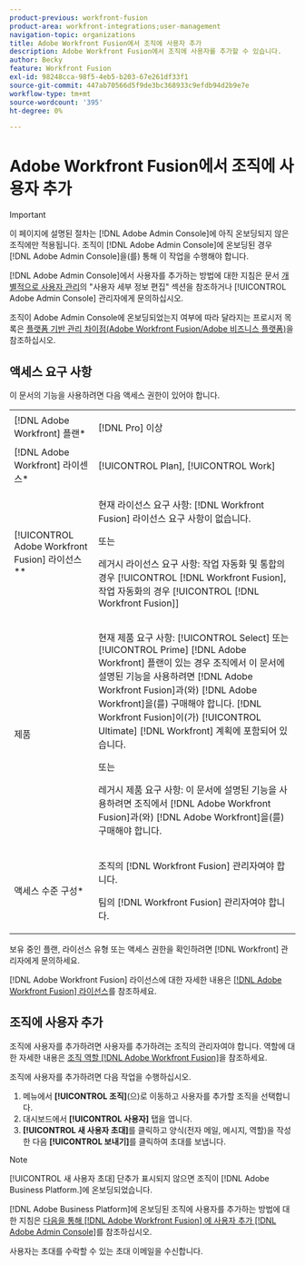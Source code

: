 ```yaml
---
product-previous: workfront-fusion
product-area: workfront-integrations;user-management
navigation-topic: organizations
title: Adobe Workfront Fusion에서 조직에 사용자 추가
description: Adobe Workfront Fusion에서 조직에 사용자를 추가할 수 있습니다.
author: Becky
feature: Workfront Fusion
exl-id: 98248cca-98f5-4eb5-b203-67e261df33f1
source-git-commit: 447ab70566d5f9de3bc368933c9efdb94d2b9e7e
workflow-type: tm+mt
source-wordcount: '395'
ht-degree: 0%

---
```


# Adobe Workfront Fusion에서 조직에 사용자 추가

>[!IMPORTANT]
>
>이 페이지에 설명된 절차는 [!DNL Adobe Admin Console]에 아직 온보딩되지 않은 조직에만 적용됩니다. 조직이 [!DNL Adobe Admin Console]에 온보딩된 경우 [!DNL Adobe Admin Console]을(를) 통해 이 작업을 수행해야 합니다.
>
>[!DNL  Adobe Admin Console]에서 사용자를 추가하는 방법에 대한 지침은 문서 [개별적으로 사용자 관리](https://helpx.adobe.com/enterprise/using/manage-users-individually.html)의 &quot;사용자 세부 정보 편집&quot; 섹션을 참조하거나 [!UICONTROL Adobe Admin Console] 관리자에게 문의하십시오.
>
>조직이 Adobe Admin Console에 온보딩되었는지 여부에 따라 달라지는 프로시저 목록은 [플랫폼 기반 관리 차이점(Adobe Workfront Fusion/Adobe 비즈니스 플랫폼)](../../../quicksilver/workfront-fusion/fusion-in-admin-console/fusion-in-admin-console.md)을 참조하십시오.

## 액세스 요구 사항

이 문서의 기능을 사용하려면 다음 액세스 권한이 있어야 합니다.

<table style="table-layout:auto">
 <col> 
 <col> 
 <tbody> 
  <tr> 
    <td role="rowheader">[!DNL Adobe Workfront] 플랜*</td> 
   <td> <p>[!DNL Pro] 이상</p> </td> 
  </tr> 
   <tr> 
    <td role="rowheader">[!DNL Adobe Workfront] 라이센스*</td> 
    <td> <p>[!UICONTROL Plan], [!UICONTROL Work]</p> </td> 
   </tr>
   <tr> 
   <td role="rowheader">[!UICONTROL Adobe Workfront Fusion] 라이선스**</td> 
   <td>
   <p>현재 라이선스 요구 사항: [!DNL Workfront Fusion] 라이선스 요구 사항이 없습니다.</p>
   <p>또는</p>
   <p>레거시 라이선스 요구 사항: 작업 자동화 및 통합의 경우 [!UICONTROL [!DNL Workfront Fusion], 작업 자동화의 경우 [!UICONTROL [!DNL Workfront Fusion]]</p>
   </td>
  </tr> 
  <tr> 
   <td role="rowheader">제품</td> 
   <td>
   <p>현재 제품 요구 사항: [!UICONTROL Select] 또는 [!UICONTROL Prime] [!DNL Adobe Workfront] 플랜이 있는 경우 조직에서 이 문서에 설명된 기능을 사용하려면 [!DNL Adobe Workfront Fusion]과(와) [!DNL Adobe Workfront]을(를) 구매해야 합니다. [!DNL Workfront Fusion]이(가) [!UICONTROL Ultimate] [!DNL Workfront] 계획에 포함되어 있습니다.</p>
   <p>또는</p>
   <p>레거시 제품 요구 사항: 이 문서에 설명된 기능을 사용하려면 조직에서 [!DNL Adobe Workfront Fusion]과(와) [!DNL Adobe Workfront]을(를) 구매해야 합니다.</p>
   </td> 
  </tr> 
  <tr data-mc-conditions=""> 
   <td role="rowheader">액세스 수준 구성*</td> 
   <td> 
     <p>조직의 [!DNL Workfront Fusion] 관리자여야 합니다.</p>
     <p>팀의 [!DNL Workfront Fusion] 관리자여야 합니다.</p>
   </td> 
  </tr> 
 </tbody> 
</table>

보유 중인 플랜, 라이선스 유형 또는 액세스 권한을 확인하려면 [!DNL Workfront] 관리자에게 문의하세요.

[!DNL Adobe Workfront Fusion] 라이선스에 대한 자세한 내용은 [[!DNL Adobe Workfront Fusion] 라이선스](../../workfront-fusion/get-started/license-automation-vs-integration.md)를 참조하세요.

## 조직에 사용자 추가


<!--
<p>The procedure to add a user to your Fusion organization differs based on whether your organization has been onboarded to the Adobe Business Platform. </p>
<ul>
<li> <p><a href="#add-a-user-to-an-organization-that-has-been-onboarded-to-the-adobe-business-platform" class="MCXref xref">Add a user to an organization that has been onboarded to the Adobe Business Platform</a> </p> </li>
<li> <p><a href="#add-a-user-to-an-organization-that-has-not-been-onboarded-to-the-adobe-business-console" class="MCXref xref">Add a user to an organization that has not been onboarded to the Adobe Business Console</a> </p> </li>
</ul>
<div>
<p><strong>Add a user to an organization that has been onboarded to the Adobe Business Platform</strong></p>
<p>If your organization has been onboarded to the Adobe Business Platform, you must perform this action through the Adobe Admin Console.</p>
<p>For instructions on adding a user in the Adobe Admin Console:</p>
<ul>
<li> <p>See <a href="../../administration-and-setup/add-users/create-and-manage-users/admin-console.md#create" class="MCXref xref">Create users in Workfront with the Adobe Admin Console</a></p> </li>
<li> <p>See the section "Add users" in the article <a href="https://helpx.adobe.com/enterprise/using/manage-users-individually.html">Manage users individually</a></p> </li>
<li> <p>Contact your Adobe Admin Console Administrator.</p> </li>
</ul>
<p>For a list of procedures that differ based on whether your organization has been onboarded to the Adobe Business Platform, see <a href="../../administration-and-setup/get-started-wf-administration/actions-in-admin-console.md" class="MCXref xref">Platform-based administration differences (Adobe Workfront/Adobe Business Platform)</a>.</p>
</div>
<p><strong>Add a user to an organization that has not been onboarded to the Adobe Business Console</strong></p>

-->

조직에 사용자를 추가하려면 사용자를 추가하려는 조직의 관리자여야 합니다. 역할에 대한 자세한 내용은 [조직 역할 [!DNL Adobe Workfront Fusion]](../../workfront-fusion/organizations/organization-roles.md)을 참조하세요.

조직에 사용자를 추가하려면 다음 작업을 수행하십시오.

1. 메뉴에서 **[!UICONTROL 조직]**(으)로 이동하고 사용자를 추가할 조직을 선택합니다.
1. 대시보드에서 **[!UICONTROL 사용자]** 탭을 엽니다.
1. **[!UICONTROL 새 사용자 초대]**&#x200B;를 클릭하고 양식(전자 메일, 메시지, 역할)을 작성한 다음 **[!UICONTROL 보내기]**&#x200B;를 클릭하여 초대를 보냅니다.

>[!NOTE]
>
>   
>[!UICONTROL 새 사용자 초대] 단추가 표시되지 않으면 조직이 [!DNL Adobe Business Platform.]에 온보딩되었습니다.
>
>  [!DNL Adobe Business Platform]에 온보딩된 조직에 사용자를 추가하는 방법에 대한 지침은 [다음을 통해  [!DNL Adobe Workfront Fusion] 에 사용자 추가 [!DNL Adobe Admin Console]](/help/quicksilver/workfront-fusion/fusion-in-admin-console/add-fusion-users-admin-console.md)를 참조하십시오.

사용자는 초대를 수락할 수 있는 초대 이메일을 수신합니다.
